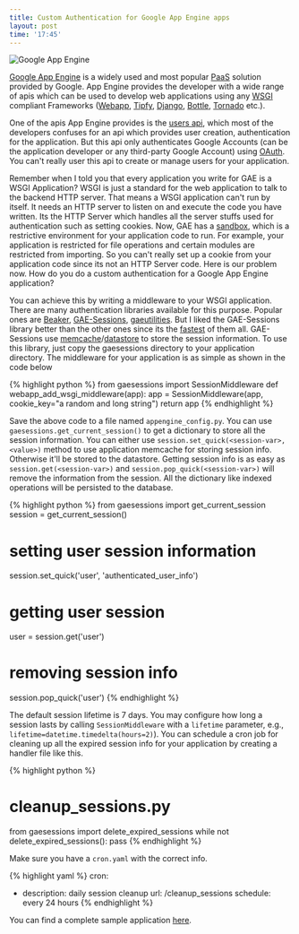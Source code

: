 ```yaml
---
title: Custom Authentication for Google App Engine apps
layout: post
time: '17:45'
---
```


![Google App Engine](http://upload.wikimedia.org/wikipedia/en/3/38/Google_App_Engine_Logo.png)

<!--begin excerpt-->
[Google App Engine](http://code.google.com/appengine) is a widely used and most popular [PaaS](en.wikipedia.org/wiki/Platform_as_a_service) solution provided by Google. App Engine provides the developer with a wide range of apis which can be used to develop web applications using any [WSGI](http://en.wikipedia.org/wiki/Web_Server_Gateway_Interface) compliant Frameworks ([Webapp](http://code.google.com/appengine/docs/python/tools/webapp/), [Tipfy](http://www.tipfy.org), [Django](http://www.django.org), [Bottle](http://bottlepy.org), [Tornado](http://www.tornadoweb.org) etc.).
<!--end excerpt-->
One of the apis App Engine provides is the [users api](http://code.google.com/appengine/docs/python/users/overview.html), which most of the developers confuses for an api which provides user creation, authentication for the application. But this api only authenticates Google Accounts (can be the application developer or any third-party Google Account) using [OAuth](http://oauth.net/). You can't really user this api to create or manage users for your application.

Remember when I told you that every application you write for GAE is a WSGI Application? WSGI is just a standard for the web application to talk to the backend HTTP server. That means a WSGI application can't run by itself. It needs an HTTP server to listen on and execute the code you have written. Its the HTTP Server which handles all the server stuffs used for authentication such as setting cookies. Now, GAE has a [sandbox](code.google.com/appengine/docs/python/runtime.html), which is a restrictive environment for your application code to run. For example, your application is restricted for file operations and certain modules are restricted from importing. So you can't really set up a cookie from your application code since its not an HTTP Server code. Here is our problem now. How do you do a custom authentication for a Google App Engine application?

You can achieve this by writing a middleware to your WSGI application. There are many authentication libraries available for this purpose. Popular ones are [Beaker](http://beaker.groovie.org/), [GAE-Sessions](https://github.com/dound/gae-sessions), [gaeutilities](http://gaeutilities.appspot.com/session). But I liked the GAE-Sessions library better than the other ones since its the [fastest](https://github.com/dound/gae-sessions/wiki/comparison-with-alternative-libraries) of them all. GAE-Sessions use [memcache](code.google.com/appengine/docs/memcache/)/[datastore](code.google.com/appengine/docs/datastore/) to store the session information. To use this library, just copy the gaesessions directory to your application directory. The middleware for your application is as simple as shown in the code below

{% highlight python %}
from gaesessions import SessionMiddleware
def webapp_add_wsgi_middleware(app):
    app = SessionMiddleware(app, cookie_key="a random and long string")
    return app
{% endhighlight %}

Save the above code to a file named `appengine_config.py`. You can use `gaesessions.get_current_session()` to get a dictionary to store all the session information. You can either use `session.set_quick(<session-var>, <value>)` method to use application memcache for storing session info. Otherwise it'll be stored to the datastore. Getting session info is as easy as `session.get(<session-var>)` and `session.pop_quick(<session-var>)` will remove the information from the session. All the dictionary like indexed operations will be persisted to the database.

{% highlight python %}
from gaesessions import get_current_session
session = get_current_session()

# setting user session information
session.set_quick('user', 'authenticated_user_info')
# getting user session
user = session.get('user')
# removing session info
session.pop_quick('user')
{% endhighlight %}

The default session lifetime is 7 days. You may configure how long a session lasts by calling `SessionMiddleware` with a `lifetime` parameter, e.g., `lifetime=datetime.timedelta(hours=2)`). You can schedule a cron job for cleaning up all the expired session info for your application by creating a handler file like this.

{% highlight python %}
# cleanup_sessions.py
from gaesessions import delete_expired_sessions
while not delete_expired_sessions():
    pass
{% endhighlight %}

Make sure you have a `cron.yaml` with the correct info.

{% highlight yaml %}
cron:
- description: daily session cleanup
  url: /cleanup_sessions
  schedule: every 24 hours
{% endhighlight %}

You can find a complete sample application [here](https://github.com/dound/gae-sessions/blob/master/demo).